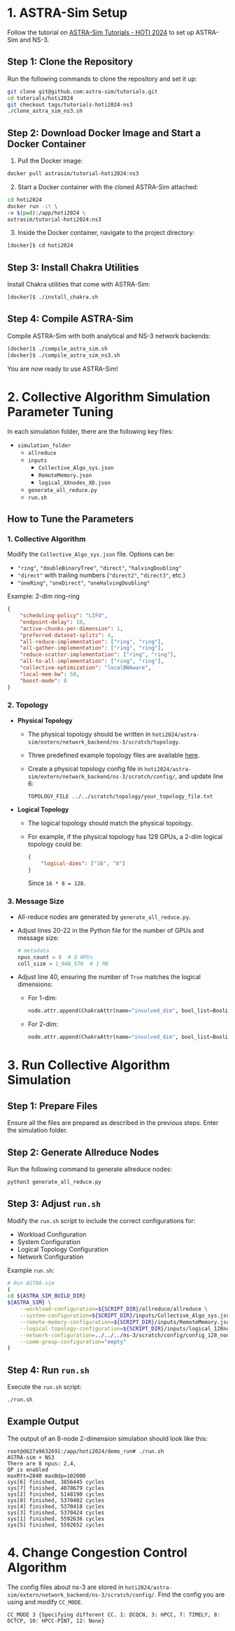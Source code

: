 
# 1. ASTRA-Sim Setup

Follow the tutorial on [ASTRA-Sim Tutorials - HOTI 2024](https://astra-sim.github.io/tutorials/hoti-2024) to set up ASTRA-Sim and NS-3.

## Step 1: Clone the Repository

Run the following commands to clone the repository and set it up:

```bash
git clone git@github.com:astra-sim/tutorials.git
cd tutorials/hoti2024
git checkout tags/tutorials-hoti2024-ns3
./clone_astra_sim_ns3.sh
```

## Step 2: Download Docker Image and Start a Docker Container

1. Pull the Docker image:

```bash
docker pull astrasim/tutorial-hoti2024:ns3
```

2. Start a Docker container with the cloned ASTRA-Sim attached:

```bash
cd hoti2024
docker run -it \
-v $(pwd):/app/hoti2024 \
astrasim/tutorial-hoti2024:ns3
```

3. Inside the Docker container, navigate to the project directory:

```bash
[docker]$ cd hoti2024
```

## Step 3: Install Chakra Utilities

Install Chakra utilities that come with ASTRA-Sim:

```bash
[docker]$ ./install_chakra.sh
```

## Step 4: Compile ASTRA-Sim

Compile ASTRA-Sim with both analytical and NS-3 network backends:

```bash
[docker]$ ./compile_astra_sim.sh
[docker]$ ./compile_astra_sim_ns3.sh
```

You are now ready to use ASTRA-Sim!


# 2. Collective Algorithm Simulation Parameter Tuning

In each simulation folder, there are the following key files:

- `simulation_folder`
  - `allreduce`
  - `inputs`
    - `Collective_Algo_sys.json`
    - `RemoteMemory.json`
    - `logical_XXnodes_XD.json`
  - `generate_all_reduce.py`
  - `run.sh`

## How to Tune the Parameters

### 1. Collective Algorithm

Modify the `Collective_Algo_sys.json` file. Options can be:
- `"ring"`, `"doubleBinaryTree"`, `"direct"`, `"halvingDoubling"`
- `"direct"` with trailing numbers (`"direct2"`, `"direct3"`, etc.)
- `"oneRing"`, `"oneDirect"`, `"oneHalvingDoubling"`

Example: 2-dim ring-ring

```json
{
    "scheduling-policy": "LIFO",
    "endpoint-delay": 10,
    "active-chunks-per-dimension": 1,
    "preferred-dataset-splits": 4,
    "all-reduce-implementation": ["ring", "ring"],
    "all-gather-implementation": ["ring", "ring"],
    "reduce-scatter-implementation": ["ring", "ring"],
    "all-to-all-implementation": ["ring", "ring"],
    "collective-optimization": "localBWAware",
    "local-mem-bw": 50,
    "boost-mode": 0
}
```

### 2. Topology

- **Physical Topology**
  - The physical topology should be written in `hoti2024/astra-sim/extern/network_backend/ns-3/scratch/topology`.
  - Three predefined example topology files are available [here](https://github.com/astra-sim/astra-network-ns3/tree/a2dd172aa001f61085715e5766c1f566d918b3bb/scratch/topology).

  - Create a physical topology config file in `hoti2024/astra-sim/extern/network_backend/ns-3/scratch/config/`, and update line 6:

    ```text
    TOPOLOGY_FILE ../../scratch/topology/your_topology_file.txt
    ```

- **Logical Topology**
  - The logical topology should match the physical topology.
  - For example, if the physical topology has 128 GPUs, a 2-dim logical topology could be:

    ```json
    {
        "logical-dims": ["16", "8"] 
    }
    ```

    Since `16 * 8 = 128`.

### 3. Message Size

- All-reduce nodes are generated by `generate_all_reduce.py`.
- Adjust lines 20-22 in the Python file for the number of GPUs and message size:

  ```python
  # metadata
  npus_count = 8  # 8 NPUs
  coll_size = 1_048_576  # 1 MB
  ```

- Adjust line 40, ensuring the number of `True` matches the logical dimensions:

  - For 1-dim:
    ```python
    node.attr.append(ChakraAttr(name="involved_dim", bool_list=BoolList(values=[True])))
    ```

  - For 2-dim:
    ```python
    node.attr.append(ChakraAttr(name="involved_dim", bool_list=BoolList(values=[True, True])))
    ```


# 3. Run Collective Algorithm Simulation

## Step 1: Prepare Files

Ensure all the files are prepared as described in the previous steps. Enter the simulation folder.

## Step 2: Generate Allreduce Nodes

Run the following command to generate allreduce nodes:

```bash
python3 generate_all_reduce.py
```

## Step 3: Adjust `run.sh`

Modify the `run.sh` script to include the correct configurations for:
- Workload Configuration
- System Configuration
- Logical Topology Configuration
- Network Configuration

Example `run.sh`:

```bash
# Run ASTRA-sim
(
cd ${ASTRA_SIM_BUILD_DIR}
${ASTRA_SIM} \
    --workload-configuration=${SCRIPT_DIR}/allreduce/allreduce \
    --system-configuration=${SCRIPT_DIR}/inputs/Collective_Algo_sys.json \
    --remote-memory-configuration=${SCRIPT_DIR}/inputs/RemoteMemory.json \
    --logical-topology-configuration=${SCRIPT_DIR}/inputs/logical_128nodes_1D.json \
    --network-configuration=../../../ns-3/scratch/config/config_128_nodes_16_switch_topology.txt \
    --comm-group-configuration="empty"
)
```

## Step 4: Run `run.sh`

Execute the `run.sh` script:

```bash
./run.sh
```

## Example Output

The output of an 8-node 2-dimension simulation should look like this:

```plaintext
root@d627a9632691:/app/hoti2024/demo_run# ./run.sh
ASTRA-sim + NS3
There are 8 npus: 2,4,
QP is enabled 
maxRtt=2040 maxBdp=102000
sys[6] finished, 3856445 cycles
sys[7] finished, 4078679 cycles
sys[2] finished, 5148190 cycles
sys[0] finished, 5370402 cycles
sys[4] finished, 5370418 cycles
sys[3] finished, 5370424 cycles
sys[1] finished, 5592636 cycles
sys[5] finished, 5592652 cycles
```

# 4. Change Congestion Control Algorithm

The config files about ns-3 are stored in `hoti2024/astra-sim/extern/network_backend/ns-3/scratch/config/`. Find the config you are using and modify `CC_MODE`.

```
CC_MODE 3 {Specifying different CC. 1: DCQCN, 3: HPCC, 7: TIMELY, 8: DCTCP, 10: HPCC-PINT, 12: None}
```

